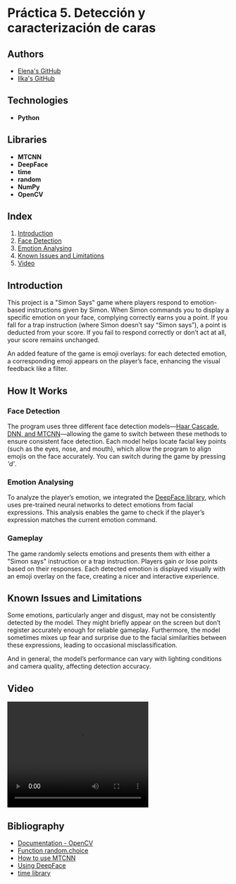# Práctica 5. Detección y caracterización de caras

## Authors
- [Elena's GitHub](https://github.com/efm092000)
- [Ilka's GitHub](https://github.com/jeski73)

## Technologies
- **Python**

## Libraries
- **MTCNN**
- **DeepFace**
- **time**
- **random**
- **NumPy**
- **OpenCV**


## Index
1. [Introduction](#introduction) 
2. [Face Detection](#face-detection)  
3. [Emotion Analysing](#emotion-analysing)  
4. [Known Issues and Limitations](#Known-Issues-and-Limitations)
5. [Video](#video)


## Introduction
This project is a "Simon Says" game where players respond to emotion-based instructions given by Simon. 
When Simon commands you to display a specific emotion on your face, complying correctly earns you a point. 
If you fall for a trap instruction (where Simon doesn’t say “Simon says”), a point is deducted from your score. 
If you fail to respond correctly or don’t act at all, your score remains unchanged.

An added feature of the game is emoji overlays: 
for each detected emotion, a corresponding emoji appears on the player’s face, enhancing the visual feedback like a filter.

## How It Works

### Face Detection
The program uses three different face detection models—[Haar Cascade, DNN, and MTCNN](VC_P5_detectores_VK_DNN_MCTNN.ipynb)—allowing the game to switch between these methods to ensure consistent face detection. 
Each model helps locate facial key points (such as the eyes, nose, and mouth), which allow the program to align emojis on the face accurately.
You can switch during the game by pressing *'d'*.

### Emotion Analysing
To analyze the player’s emotion, we integrated the [DeepFace library](VC_P5_deepface_analyze.ipynb), which uses pre-trained neural networks to detect emotions from facial expressions. 
This analysis enables the game to check if the player’s expression matches the current emotion command. 

### Gameplay
The game randomly selects emotions and presents them with either a "Simon says" instruction or a trap instruction. Players gain or lose points based on their responses.
Each detected emotion is displayed visually with an emoji overlay on the face, creating a nicer and interactive experience.

## Known Issues and Limitations
Some emotions, particularly anger and disgust, may not be consistently detected by the model. They might briefly appear on the screen but don’t register accurately enough for reliable gameplay.
Furthermore, the model sometimes mixes up fear and surprise due to the facial similarities between these expressions, leading to occasional misclassification.

And in general, the model’s performance can vary with lighting conditions and camera quality, affecting detection accuracy.

## Video

<video src="p5-video.mp4" width="320" height="240" controls>Your browser does not support the video tag.</video>



## Bibliography

- [Documentation - OpenCV](https://docs.opencv.org/) 
- [Function random.choice](https://numpy.org/doc/stable/reference/random/generated/numpy.random.choice.html)
- [How to use MTCNN](https://mtcnn.readthedocs.io/en/latest/usage/)
- [Using DeepFace](https://pypi.org/project/deepface/)
- [time library](https://www.geeksforgeeks.org/python-time-module/)
